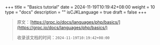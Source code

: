 +++
title = "Basics tutorial"
date = 2024-11-19T10:19:42+08:00
weight = 10
type = "docs"
description = ""
isCJKLanguage = true
draft = false
+++

> 原文：[https://grpc.io/docs/languages/php/basics/](https://grpc.io/docs/languages/php/basics/)
>
> 收录该文档的时间：`2024-11-19T10:19:42+08:00`
